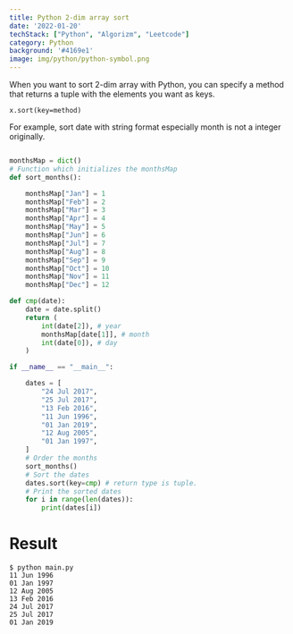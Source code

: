 ```yaml
---
title: Python 2-dim array sort
date: '2022-01-20'
techStack: ["Python", "Algorizm", "Leetcode"]
category: Python
background: '#4169e1'
image: img/python/python-symbol.png
---
```


When you want to sort 2-dim array with Python, you can specify a method that returns a tuple with the elements you want as keys.

```
x.sort(key=method)
```

For example, sort date with string format especially month is not a integer originally.

```python

monthsMap = dict()
# Function which initializes the monthsMap
def sort_months():

    monthsMap["Jan"] = 1
    monthsMap["Feb"] = 2
    monthsMap["Mar"] = 3
    monthsMap["Apr"] = 4
    monthsMap["May"] = 5
    monthsMap["Jun"] = 6
    monthsMap["Jul"] = 7
    monthsMap["Aug"] = 8
    monthsMap["Sep"] = 9
    monthsMap["Oct"] = 10
    monthsMap["Nov"] = 11
    monthsMap["Dec"] = 12

def cmp(date):
    date = date.split()
    return (
        int(date[2]), # year
        monthsMap[date[1]], # month
        int(date[0]), # day
    )

if __name__ == "__main__":

    dates = [
        "24 Jul 2017",
        "25 Jul 2017",
        "13 Feb 2016",
        "11 Jun 1996",
        "01 Jan 2019",
        "12 Aug 2005",
        "01 Jan 1997",
    ]
    # Order the months
    sort_months()
    # Sort the dates
    dates.sort(key=cmp) # return type is tuple.
    # Print the sorted dates
    for i in range(len(dates)):
        print(dates[i])
```

# Result

```shell
$ python main.py
11 Jun 1996
01 Jan 1997
12 Aug 2005
13 Feb 2016
24 Jul 2017
25 Jul 2017
01 Jan 2019
```
